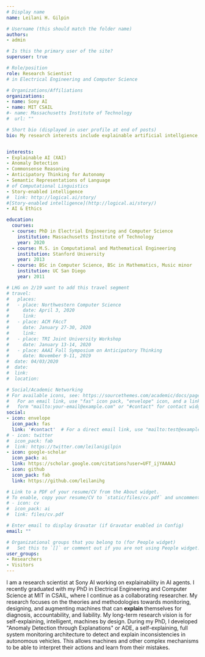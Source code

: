 ```yaml
---
# Display name
name: Leilani H. Gilpin

# Username (this should match the folder name)
authors:
- admin

# Is this the primary user of the site?
superuser: true

# Role/position
role: Research Scientist 
# in Electrical Engineering and Computer Science

# Organizations/Affiliations
organizations:
- name: Sony AI
- name: MIT CSAIL
#- name: Massachusetts Institute of Technology
#  url: ""

# Short bio (displayed in user profile at end of posts) 
bio: My research interests include explainable artificial intellgience,anomaly detection, and system debugging.


interests:
- Explainable AI (XAI)
- Anomaly Detection
- Commonsense Reasoning
- Anticipatory Thinking for Autonomy
- Semantic Representations of Language
# of Computational Linguistics
- Story-enabled intelligence
#  link: http://logical.ai/story/
#[Story-enabled intelligence](http://logical.ai/story/)
- AI & Ethics

education:
  courses:
  - course: PhD in Electrial Engineering and Computer Science
    institution: Massachusetts Institute of Technology
    year: 2020 
  - course: M.S. in Computational and Mathematical Engineering
    institution: Stanford University
    year: 2013
  - course: BSc in Computer Science, BSc in Mathematics, Music minor
    institution: UC San Diego
    year: 2011

# LHG on 2/19 want to add this travel segment
# travel:
#   places:
#   - place: Northwestern Computer Science
#     date: April 3, 2020
#     link: 
#   - place: ACM FAccT
#     date: January 27-30, 2020 
#     link: 
#   - place: TRI Joint University Workshop
#     date: January 13-14, 2020
#   - place: AAAI Fall Symposium on Anticipatory Thinking
#     date: November 9-11, 2019
#  date: 04/03/2020
#  date:
#  link:
#  location:

# Social/Academic Networking
# For available icons, see: https://sourcethemes.com/academic/docs/page-builder/#icons
#   For an email link, use "fas" icon pack, "envelope" icon, and a link in the
#   form "mailto:your-email@example.com" or "#contact" for contact widget.
social:
- icon: envelope
  icon_pack: fas
  link: '#contact'  # For a direct email link, use "mailto:test@example.org".
# - icon: twitter
#  icon_pack: fab
#  link: https://twitter.com/leilanigilpin
- icon: google-scholar
  icon_pack: ai
  link: https://scholar.google.com/citations?user=UFT_ijYAAAAJ
- icon: github
  icon_pack: fab
  link: https://github.com/leilanihg

# Link to a PDF of your resume/CV from the About widget.
# To enable, copy your resume/CV to `static/files/cv.pdf` and uncomment the lines below.
# - icon: cv
#  icon_pack: ai
#  link: files/cv.pdf

# Enter email to display Gravatar (if Gravatar enabled in Config)
email: ""

# Organizational groups that you belong to (for People widget)
#   Set this to `[]` or comment out if you are not using People widget.
user_groups:
- Researchers
- Visitors
---
```


I am a research scientist at Sony AI working on explainability in AI
agents.  I recently graduated with my PhD in Electrical Engineering
and Computer Science at MIT in CSAIL, where I continue as a
collaborating researcher.  My research focuses on the theories and
methodologies towards monitoring, designing, and augmenting machines
that can **explain** themselves for diagnosis, accountability, and
liability. My long-term research vision is for self-explaining,
intelligent, machines by design.  During my PhD, I developed "Anomaly
Detection through Explanations" or ADE, a self-explaining, full system
monitoring architecture to detect and explain inconsistencies in
autonomous vehicles.  This allows machines and other complex
mechanisms to be able to interpret their actions and learn from their
mistakes.
